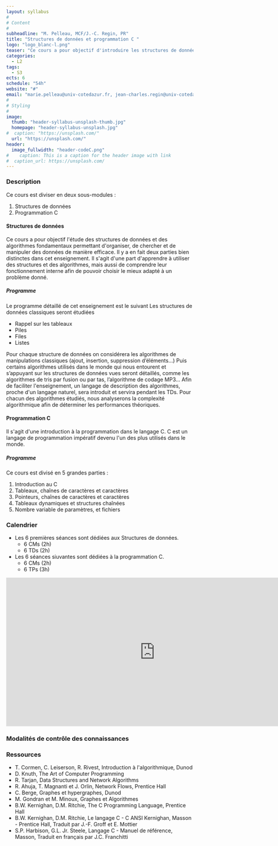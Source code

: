 ```yaml
---
layout: syllabus
#
# Content
#
subheadline: "M. Pelleau, MCF/J.-C. Regin, PR"
title: "Structures de données et programmation C "
logo: "logo_blanc-l.png"
teaser: "Ce cours a pour objectif d'introduire les structures de données les plus classiques en s'appuyant sur le langage de programmation bas niveau C."
categories:
  - L2
tags:
  - S3
ects: 6
schedule: "54h"
website: "#"
email: "marie.pelleau@univ-cotedazur.fr, jean-charles.regin@univ-cotedazur.fr"
#
# Styling
#
image:
  thumb: "header-syllabus-unsplash-thumb.jpg"
  homepage: "header-syllabus-unsplash.jpg"
#  caption: "https://unsplash.com/"
  url: "https://unsplash.com/"
header:
  image_fullwidth: "header-codeC.png"
#    caption: This is a caption for the header image with link
#  caption_url: https://unsplash.com/  
---
```


###  Description ###
Ce cours est diviser en deux sous-modules :
1. Structures de données
2. Programmation C

####  Structures de données ####
Ce cours a pour objectif l'étude des structures de données et des algorithmes fondamentaux permettant d'organiser, de chercher et de manipuler des données de manière efficace. Il y a en fait deux parties bien distinctes dans cet enseignement. Il s'agit d'une part d'apprendre à utiliser des structures et des algorithmes, mais aussi de comprendre leur fonctionnement interne afin de pouvoir choisir le mieux adapté à un problème donné.

#####  Programme #####
Le programme détaillé de cet enseignement est le suivant
Les structures de données classiques seront étudiées
- Rappel sur les tableaux
- Piles
- Files
- Listes

Pour chaque structure de données on considérera les algorithmes de manipulations classiques (ajout, insertion, suppression d’éléments...)
Puis certains algorithmes utilisés dans le monde qui nous entourent et s’appuyant sur les structures de données vues seront détaillés, comme les algorithmes de tris par fusion ou par tas, l’algorithme de codage MP3... Afin de faciliter l'enseignement, un langage de description des algorithmes, proche d'un langage naturel, sera introduit et servira pendant les TDs. Pour chacun des algorithmes étudiés, nous analyserons la complexité algorithmique afin de déterminer les performances théoriques.

####  Programmation C ####

Il s'agit d'une introduction à la programmation dans le langage C. C est un langage de programmation impératif devenu l'un des plus utilisés dans le monde.

#####  Programme #####
Ce cours est divisé en 5 grandes parties :
1. Introduction au C
2. Tableaux, chaînes de caractères et caractères
3. Pointeurs, chaînes de caractères et caractères
4. Tableaux dynamiques et structures chaînées
5. Nombre variable de paramètres, et fichiers

###  Calendrier ###
- Les 6 premières séances sont dédiées aux Structures de données.
  - 6 CMs (2h)
  - 6 TDs (2h)
- Les 6 séances siuvantes sont dédiées à la programmation C.
  - 6 CMs (2h)
  - 6 TPs (3h)

<iframe src="https://calendar.google.com/calendar/embed?height=600&amp;wkst=1&amp;bgcolor=%23ffffff&amp;ctz=Europe%2FParis&amp;src=b2FtNzNxbXRmOWlsanQ3Y2d0aDc5MHA4bWdAZ3JvdXAuY2FsZW5kYXIuZ29vZ2xlLmNvbQ&amp;color=%2333B679&amp;showTitle=0&amp;showPrint=0&amp;showTabs=1&amp;mode=AGENDA&amp;showCalendars=0" style="border-width:0" width="800" height="400" frameborder="0" scrolling="no"></iframe>

###  Modalités de contrôle des connaissances ###

###  Ressources ###
- T. Cormen, C. Leiserson, R. Rivest, Introduction à l'algorithmique, Dunod
- D. Knuth, The Art of Computer Programming
- R. Tarjan, Data Structures and Network Algorithms
- R. Ahuja, T. Magnanti et J. Orlin, Network Flows, Prentice Hall
- C. Berge, Graphes et hypergraphes, Dunod
- M. Gondran et M. Minoux, Graphes et Algorithmes
- B.W. Kernighan, D.M. Ritchie, The C Programming Language, Prentice Hall
- B.W. Kernighan, D.M. Ritchie, Le langage C - C ANSI Kernighan, Masson - Prentice Hall, Traduit par J.-F. Groff et E. Mottier
- S.P. Harbison, G.L. Jr. Steele, Langage C - Manuel de référence, Masson, Traduit en français par J.C. Franchitti
